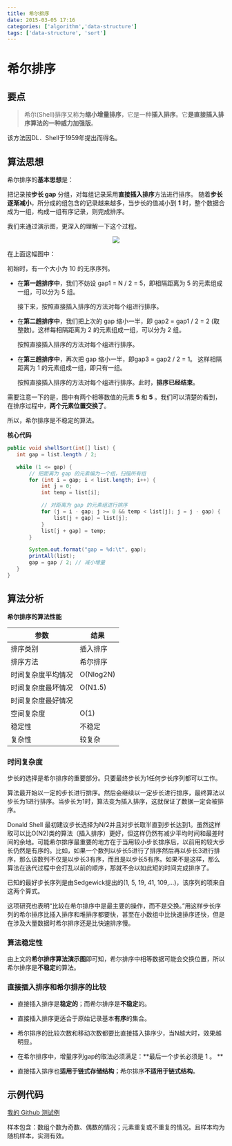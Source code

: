 ```yaml
---
title: 希尔排序
date: 2015-03-05 17:16
categories: ['algorithm','data-structure']
tags: ['data-structure', 'sort']
---
```


# 希尔排序

## 要点

> 希尔(Shell)排序又称为**缩小增量排序**，它是一种**插入排序**。它**是直接插入排序算法的一种威力加强版**。
>

该方法因DL．Shell于1959年提出而得名。

## 算法思想

希尔排序的**基本思想**是：

把记录按**步长 gap** 分组，对每组记录采用**直接插入排序**方法进行排序。
随着**步长逐渐减小**，所分成的组包含的记录越来越多，当步长的值减小到 **1** 时，整个数据合成为一组，构成一组有序记录，则完成排序。

我们来通过演示图，更深入的理解一下这个过程。 

<div align="center"><img src="http://oyz7npk35.bkt.clouddn.com//image/algorithm/sort/shell-sort.png"/></div>

在上面这幅图中：

初始时，有一个大小为 10 的无序序列。

- 在**第一趟排序中**，我们不妨设 gap1 = N / 2 = 5，即相隔距离为 5 的元素组成一组，可以分为 5 组。

  接下来，按照直接插入排序的方法对每个组进行排序。


- 在**第二趟排序中**，我们把上次的 gap 缩小一半，即 gap2 = gap1 / 2 = 2 (取整数)。这样每相隔距离为 2 的元素组成一组，可以分为 2 组。

  按照直接插入排序的方法对每个组进行排序。


- 在**第三趟排序中**，再次把 gap 缩小一半，即gap3 = gap2 / 2 = 1。 这样相隔距离为 1 的元素组成一组，即只有一组。

  按照直接插入排序的方法对每个组进行排序。此时，**排序已经结束**。

需要注意一下的是，图中有两个相等数值的元素 **5** 和 **5** 。我们可以清楚的看到，在排序过程中，**两个元素位置交换了**。

所以，希尔排序是不稳定的算法。

**核心代码**

 ```java
public void shellSort(int[] list) {
    int gap = list.length / 2;
 
    while (1 <= gap) {
        // 把距离为 gap 的元素编为一个组，扫描所有组
        for (int i = gap; i < list.length; i++) {
            int j = 0;
            int temp = list[i];
 
            // 对距离为 gap 的元素组进行排序
            for (j = i - gap; j >= 0 && temp < list[j]; j = j - gap) {
                list[j + gap] = list[j];
            }
            list[j + gap] = temp;
        }
 
        System.out.format("gap = %d:\t", gap);
        printAll(list);
        gap = gap / 2; // 减小增量
    }
}
 ```

## 算法分析

**希尔排序的算法性能**

| 参数        | 结果        |
| --------- | --------- |
| 排序类别      | 插入排序      |
| 排序方法      | 希尔排序      |
| 时间复杂度平均情况 | O(Nlog2N) |
| 时间复杂度最坏情况 | O(N1.5)   |
| 时间复杂度最好情况 |           |
| 空间复杂度     | O(1)      |
| 稳定性       | 不稳定       |
| 复杂性       | 较复杂       |

### 时间复杂度

步长的选择是希尔排序的重要部分。只要最终步长为1任何步长序列都可以工作。

算法最开始以一定的步长进行排序。然后会继续以一定步长进行排序，最终算法以步长为1进行排序。当步长为1时，算法变为插入排序，这就保证了数据一定会被排序。

Donald Shell 最初建议步长选择为N/2并且对步长取半直到步长达到1。虽然这样取可以比O(N2)类的算法（插入排序）更好，但这样仍然有减少平均时间和最差时间的余地。可能希尔排序最重要的地方在于当用较小步长排序后，以前用的较大步长仍然是有序的。比如，如果一个数列以步长5进行了排序然后再以步长3进行排序，那么该数列不仅是以步长3有序，而且是以步长5有序。如果不是这样，那么算法在迭代过程中会打乱以前的顺序，那就不会以如此短的时间完成排序了。

已知的最好步长序列是由Sedgewick提出的(1, 5, 19, 41, 109,...)，该序列的项来自这两个算式。

这项研究也表明“比较在希尔排序中是最主要的操作，而不是交换。”用这样步长序列的希尔排序比插入排序和堆排序都要快，甚至在小数组中比快速排序还快，但是在涉及大量数据时希尔排序还是比快速排序慢。

### 算法稳定性

由上文的**希尔排序算法演示图**即可知，希尔排序中相等数据可能会交换位置，所以希尔排序是**不稳定**的算法。

### 直接插入排序和希尔排序的比较

- 直接插入排序是**稳定的**；而希尔排序是**不稳定**的。

- 直接插入排序更适合于原始记录基本**有序**的集合。

- 希尔排序的比较次数和移动次数都要比直接插入排序少，当N越大时，效果越明显。   

- 在希尔排序中，增量序列gap的取法必须满足：**最后一个步长必须是 1 。 **

- 直接插入排序也**适用于链式存储结构**；希尔排序**不适用于链式结构**。


## 示例代码

[我的 Github 测试例](https://github.com/dunwu/algorithm-notes/blob/master/codes/src/test/java/io/github/dunwu/algorithm/sort/SortStrategyTest.java)

样本包含：数组个数为奇数、偶数的情况；元素重复或不重复的情况。且样本均为随机样本，实测有效。
